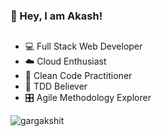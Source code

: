 ### 👋 Hey, I am Akash!

##
- 💻 Full Stack Web Developer
- ☁️ Cloud Enthusiast
- 🧹 Clean Code Practitioner
- 🧪 TDD Believer
- 🎛 Agile Methodology Explorer 


<p align="left">
  <img
    src="https://komarev.com/ghpvc/?username=akash-rt"
    alt="gargakshit"
  />
</p>
